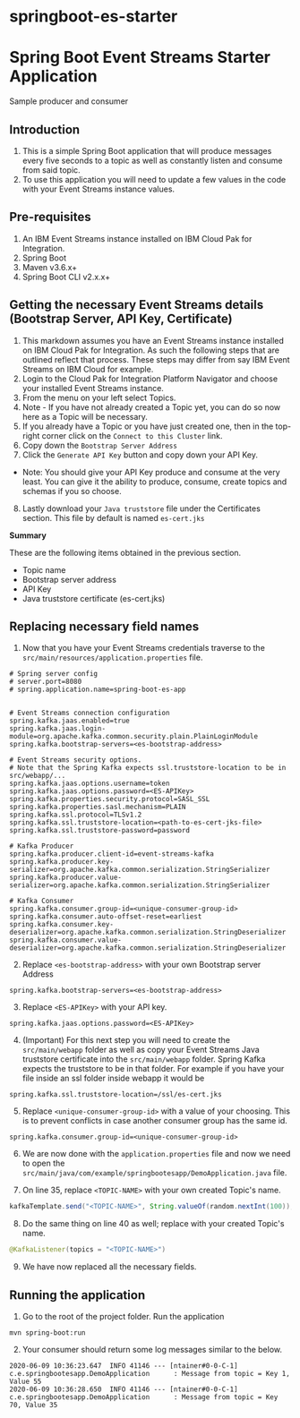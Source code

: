 # springboot-es-starter

# Spring Boot Event Streams Starter Application
Sample producer and consumer

## Introduction
1. This is a simple Spring Boot application that will produce messages every five seconds to a topic as well as constantly listen and consume from said topic.
2. To use this application you will need to update a few values in the code with your Event Streams instance values.


## Pre-requisites
1. An IBM Event Streams instance installed on IBM Cloud Pak for Integration.
2. Spring Boot
3. Maven v3.6.x+
4. Spring Boot CLI v2.x.x+


## Getting the necessary Event Streams details (Bootstrap Server, API Key, Certificate)
1. This markdown assumes you have an Event Streams instance installed on IBM Cloud Pak for Integration. As such the following steps
that are outlined reflect that process. These steps may differ from say IBM Event Streams on IBM Cloud for example.
2. Login to the Cloud Pak for Integration Platform Navigator and choose your installed Event Streams instance.
3. From the menu on your left select Topics. 
4. Note - If you have not already created a Topic yet, you can do so now here as a Topic will be necessary.
5. If you already have a Topic or you have just created one, then in the top-right corner click on the `Connect to this Cluster` link.
6. Copy down the `Bootstrap Server Address`
7. Click the `Generate API Key` button and copy down your API Key. 
  - Note: You should give your API Key produce and consume at the very least. You can give it the ability to produce, consume, create topics and schemas if you so choose.
8. Lastly download your `Java truststore` file under the Certificates section. This file by default is named `es-cert.jks`


__Summary__ 

These are the following items obtained in the previous section.
- Topic name
- Bootstrap server address
- API Key
- Java truststore certificate (es-cert.jks)


## Replacing necessary field names
1. Now that you have your Event Streams credentials traverse to the `src/main/resources/application.properties` file. 

```properties
# Spring server config
# server.port=8080
# spring.application.name=spring-boot-es-app


# Event Streams connection configuration
spring.kafka.jaas.enabled=true
spring.kafka.jaas.login-module=org.apache.kafka.common.security.plain.PlainLoginModule
spring.kafka.bootstrap-servers=<es-bootstrap-address>

# Event Streams security options.
# Note that the Spring Kafka expects ssl.truststore-location to be in src/webapp/...
spring.kafka.jaas.options.username=token
spring.kafka.jaas.options.password=<ES-APIKey>
spring.kafka.properties.security.protocol=SASL_SSL
spring.kafka.properties.sasl.mechanism=PLAIN
spring.kafka.ssl.protocol=TLSv1.2
spring.kafka.ssl.truststore-location=<path-to-es-cert-jks-file>
spring.kafka.ssl.truststore-password=password

# Kafka Producer
spring.kafka.producer.client-id=event-streams-kafka
spring.kafka.producer.key-serializer=org.apache.kafka.common.serialization.StringSerializer
spring.kafka.producer.value-serializer=org.apache.kafka.common.serialization.StringSerializer

# Kafka Consumer
spring.kafka.consumer.group-id=<unique-consumer-group-id>
spring.kafka.consumer.auto-offset-reset=earliest
spring.kafka.consumer.key-deserializer=org.apache.kafka.common.serialization.StringDeserializer
spring.kafka.consumer.value-deserializer=org.apache.kafka.common.serialization.StringDeserializer
```

2. Replace `<es-bootstrap-address>` with your own Bootstrap server Address 
```properties 
spring.kafka.bootstrap-servers=<es-bootstrap-address>
```

3. Replace `<ES-APIKey>` with your API key.
```properties
spring.kafka.jaas.options.password=<ES-APIKey>
```

4. (Important) For this next step you will need to create the `src/main/webapp` folder as well as copy your Event Streams Java truststore certificate into the `src/main/webapp` folder.
Spring Kafka expects the truststore to be in that folder. For example if you have your file inside an ssl folder inside webapp it would be
```properties
spring.kafka.ssl.truststore-location=/ssl/es-cert.jks
```

5. Replace `<unique-consumer-group-id>` with a value of your choosing. This is to prevent conflicts in case another consumer group has the same id.
```properties
spring.kafka.consumer.group-id=<unique-consumer-group-id>
  ```
  
6. We are now done with the `application.properties` file and now we need to open the `src/main/java/com/example/springbootesapp/DemoApplication.java` file. 

7. On line 35, replace `<TOPIC-NAME>` with your own created Topic's name.
```java
kafkaTemplate.send("<TOPIC-NAME>", String.valueOf(random.nextInt(100)), String.valueOf(random.nextInt(100)));
```

8. Do the same thing on line 40 as well; replace with your created Topic's name.
```java
@KafkaListener(topics = "<TOPIC-NAME>")
```

9. We have now replaced all the necessary fields.


## Running the application
1. Go to the root of the project folder. Run the application
```shell
mvn spring-boot:run
```

2. Your consumer should return some log messages similar to the below.
```log
2020-06-09 10:36:23.647  INFO 41146 --- [ntainer#0-0-C-1] c.e.springbootesapp.DemoApplication      : Message from topic = Key 1, Value 55
2020-06-09 10:36:28.650  INFO 41146 --- [ntainer#0-0-C-1] c.e.springbootesapp.DemoApplication      : Message from topic = Key 70, Value 35
```
